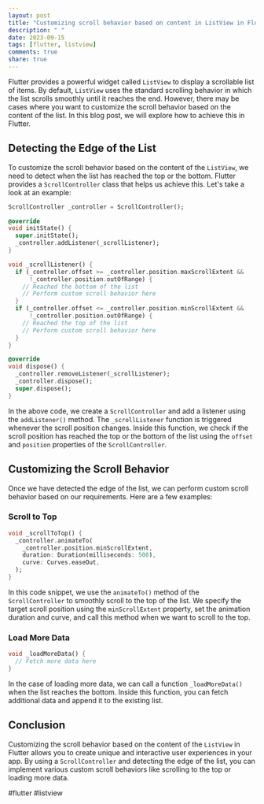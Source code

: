 ```yaml
---
layout: post
title: "Customizing scroll behavior based on content in ListView in Flutter."
description: " "
date: 2023-09-15
tags: [flutter, listview]
comments: true
share: true
---
```


Flutter provides a powerful widget called `ListView` to display a scrollable list of items. By default, `ListView` uses the standard scrolling behavior in which the list scrolls smoothly until it reaches the end. However, there may be cases where you want to customize the scroll behavior based on the content of the list. In this blog post, we will explore how to achieve this in Flutter.

## Detecting the Edge of the List

To customize the scroll behavior based on the content of the `ListView`, we need to detect when the list has reached the top or the bottom. Flutter provides a `ScrollController` class that helps us achieve this. Let's take a look at an example:

```dart
ScrollController _controller = ScrollController();

@override
void initState() {
  super.initState();
  _controller.addListener(_scrollListener);
}

void _scrollListener() {
  if (_controller.offset >= _controller.position.maxScrollExtent &&
      !_controller.position.outOfRange) {
    // Reached the bottom of the list
    // Perform custom scroll behavior here
  }
  if (_controller.offset <= _controller.position.minScrollExtent &&
      !_controller.position.outOfRange) {
    // Reached the top of the list
    // Perform custom scroll behavior here
  }
}

@override
void dispose() {
  _controller.removeListener(_scrollListener);
  _controller.dispose();
  super.dispose();
}
```

In the above code, we create a `ScrollController` and add a listener using the `addListener()` method. The `_scrollListener` function is triggered whenever the scroll position changes. Inside this function, we check if the scroll position has reached the top or the bottom of the list using the `offset` and `position` properties of the `ScrollController`. 

## Customizing the Scroll Behavior

Once we have detected the edge of the list, we can perform custom scroll behavior based on our requirements. Here are a few examples:

### Scroll to Top

```dart
void _scrollToTop() {
  _controller.animateTo(
    _controller.position.minScrollExtent,
    duration: Duration(milliseconds: 500),
    curve: Curves.easeOut,
  );
}
```

In this code snippet, we use the `animateTo()` method of the `ScrollController` to smoothly scroll to the top of the list. We specify the target scroll position using the `minScrollExtent` property, set the animation duration and curve, and call this method when we want to scroll to the top.

### Load More Data

```dart
void _loadMoreData() {
  // Fetch more data here
}
```

In the case of loading more data, we can call a function `_loadMoreData()` when the list reaches the bottom. Inside this function, you can fetch additional data and append it to the existing list.

## Conclusion

Customizing the scroll behavior based on the content of the `ListView` in Flutter allows you to create unique and interactive user experiences in your app. By using a `ScrollController` and detecting the edge of the list, you can implement various custom scroll behaviors like scrolling to the top or loading more data. 

#flutter #listview